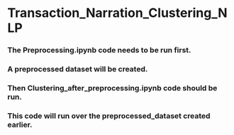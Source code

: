 # Transaction_Narration_Clustering_NLP

###  The Preprocessing.ipynb code needs to be run first. 
### A preprocessed dataset will be created. 
### Then Clustering_after_preprocessing.ipynb code should be run. 
### This code will run over the preprocessed_dataset created earlier.
